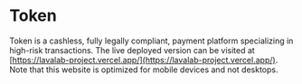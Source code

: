 # Token

Token is a cashless, fully legally compliant, payment platform specializing in high-risk transactions. The live deployed version can be visited at [https://lavalab-project.vercel.app/](https://lavalab-project.vercel.app/). Note that this website is optimized for mobile devices and not desktops.


